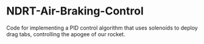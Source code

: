 # NDRT-Air-Braking-Control
Code for implementing a PID control algorithm that uses solenoids to deploy drag tabs, controlling the apogee of our rocket.
